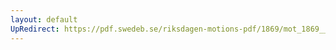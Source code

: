 ```yaml
---
layout: default
UpRedirect: https://pdf.swedeb.se/riksdagen-motions-pdf/1869/mot_1869__ak__00141.pdf
---
```


